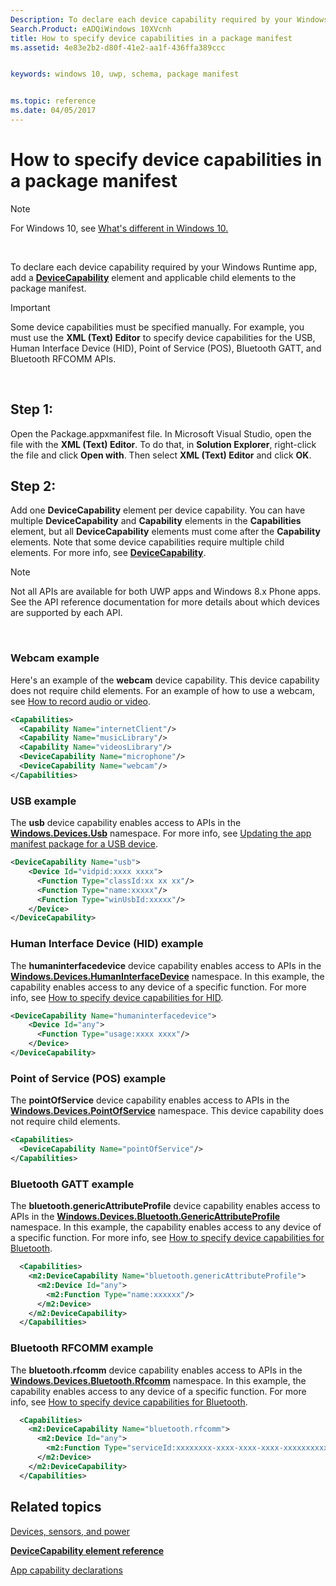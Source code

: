```yaml
---
Description: To declare each device capability required by your Windows Runtime app, add a DeviceCapability element and applicable child elements to the package manifest.
Search.Product: eADQiWindows 10XVcnh
title: How to specify device capabilities in a package manifest
ms.assetid: 4e83e2b2-d80f-41e2-aa1f-436ffa389ccc


keywords: windows 10, uwp, schema, package manifest


ms.topic: reference
ms.date: 04/05/2017
---
```


# How to specify device capabilities in a package manifest


> [!NOTE]
> For Windows 10, see [What's different in Windows 10.](uapmanifestschema/what-s-changed-in-windows-10.md)

 

To declare each device capability required by your Windows Runtime app, add a [**DeviceCapability**](./uapmanifestschema/element-devicecapability.md) element and applicable child elements to the package manifest.

> [!IMPORTANT]
> Some device capabilities must be specified manually. For example, you must use the **XML (Text) Editor** to specify device capabilities for the USB, Human Interface Device (HID), Point of Service (POS), Bluetooth GATT, and Bluetooth RFCOMM APIs.

 

## Step 1:


Open the Package.appxmanifest file. In Microsoft Visual Studio, open the file with the **XML (Text) Editor**. To do that, in **Solution Explorer**, right-click the file and click **Open with**. Then select **XML (Text) Editor** and click **OK**.

## Step 2:


Add one **DeviceCapability** element per device capability. You can have multiple **DeviceCapability** and **Capability** elements in the **Capabilities** element, but all **DeviceCapability** elements must come after the **Capability** elements. Note that some device capabilities require multiple child elements. For more info, see [**DeviceCapability**](./uapmanifestschema/element-devicecapability.md).

> [!NOTE]
> Not all APIs are available for both UWP apps and Windows 8.x Phone apps. See the API reference documentation for more details about which devices are supported by each API.

 

### Webcam example

Here's an example of the **webcam** device capability. This device capability does not require child elements. For an example of how to use a webcam, see [How to record audio or video](/previous-versions/windows/apps/hh452798(v=win.10)).

```XML
<Capabilities>
  <Capability Name="internetClient"/>
  <Capability Name="musicLibrary"/>
  <Capability Name="videosLibrary"/>
  <DeviceCapability Name="microphone"/>
  <DeviceCapability Name="webcam"/>
</Capabilities>
```

### USB example

The **usb** device capability enables access to APIs in the [**Windows.Devices.Usb**](/uwp/api/Windows.Devices.Usb) namespace. For more info, see [Updating the app manifest package for a USB device](/windows-hardware/drivers/usbcon/).

```XML
<DeviceCapability Name="usb">
    <Device Id="vidpid:xxxx xxxx">
      <Function Type="classId:xx xx xx"/>
      <Function Type="name:xxxxx"/>
      <Function Type="winUsbId:xxxxx"/>
    </Device>
</DeviceCapability>
```

### Human Interface Device (HID) example

The **humaninterfacedevice** device capability enables access to APIs in the [**Windows.Devices.HumanInterfaceDevice**](/uwp/api/Windows.Devices.HumanInterfaceDevice) namespace. In this example, the capability enables access to any device of a specific function. For more info, see [How to specify device capabilities for HID](how-to-specify-device-capabilities-for-hid.md).

```XML
<DeviceCapability Name="humaninterfacedevice">
    <Device Id="any">
      <Function Type="usage:xxxx xxxx"/>
    </Device>
</DeviceCapability>
```

### Point of Service (POS) example

The **pointOfService** device capability enables access to APIs in the [**Windows.Devices.PointOfService**](/uwp/api/Windows.Devices.PointOfService) namespace. This device capability does not require child elements.

```XML
<Capabilities>
  <DeviceCapability Name="pointOfService"/>
</Capabilities>
```

### Bluetooth GATT example

The **bluetooth.genericAttributeProfile** device capability enables access to APIs in the [**Windows.Devices.Bluetooth.GenericAttributeProfile**](/uwp/api/Windows.Devices.Bluetooth.GenericAttributeProfile) namespace. In this example, the capability enables access to any device of a specific function. For more info, see [How to specify device capabilities for Bluetooth](how-to-specify-device-capabilities-for-bluetooth.md).

```XML
  <Capabilities>
    <m2:DeviceCapability Name="bluetooth.genericAttributeProfile">
      <m2:Device Id="any">
        <m2:Function Type="name:xxxxxx"/>
      </m2:Device>
    </m2:DeviceCapability>
  </Capabilities>
```

### Bluetooth RFCOMM example

The **bluetooth.rfcomm** device capability enables access to APIs in the [**Windows.Devices.Bluetooth.Rfcomm**](/uwp/api/Windows.Devices.Bluetooth.Rfcomm) namespace. In this example, the capability enables access to any device of a specific function. For more info, see [How to specify device capabilities for Bluetooth](how-to-specify-device-capabilities-for-bluetooth.md).

```XML
  <Capabilities>
    <m2:DeviceCapability Name="bluetooth.rfcomm">
      <m2:Device Id="any">
        <m2:Function Type="serviceId:xxxxxxxx-xxxx-xxxx-xxxx-xxxxxxxxxxxx"/>
      </m2:Device>
    </m2:DeviceCapability>
  </Capabilities>
```

## Related topics


[Devices, sensors, and power](/windows/uwp/devices-sensors/)

[**DeviceCapability element reference**](./uapmanifestschema/element-devicecapability.md)

[App capability declarations](/windows/uwp/packaging/app-capability-declarations)

 

 